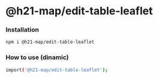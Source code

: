 
# @h21-map/edit-table-leaflet

### Installation
```bash
npm i @h21-map/edit-table-leaflet
```
### How to use (dinamic)
```bash
import('@h21-map/edit-table-leaflet');
```
